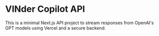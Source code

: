 # VINder Copilot API

This is a minimal Next.js API project to stream responses from OpenAI's GPT models using Vercel and a secure backend.